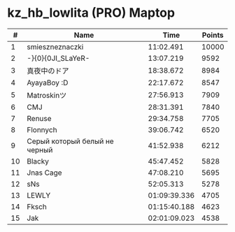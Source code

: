 # kz_hb_lowlita (PRO) Maptop

|  # | Name | Time | Points |
|-------------- | -------------- | -------------- | -------------- | 
| 1 | smieszneznaczki | 11:02.491 | 10000 | 
| 2 | -}{0}{0JI_SLaYeR- | 13:07.219 | 9592 | 
| 3 | 真夜中のドア | 18:38.672 | 8984 | 
| 4 | AyayaBoy :D | 22:17.672 | 8547 | 
| 5 | Matroskinツ | 27:56.913 | 7909 | 
| 6 | CMJ | 28:31.391 | 7840 | 
| 7 | Renuse | 29:34.758 | 7705 | 
| 8 | Flonnych | 39:06.742 | 6520 | 
| 9 | Серый который белый не черный | 41:52.938 | 6212 | 
| 10 | Blacky | 45:47.452 | 5828 | 
| 11 | Jnas Cage | 47:08.210 | 5695 | 
| 12 | sNs | 52:05.313 | 5278 | 
| 13 | LEWLY | 01:09:39.336 | 4705 | 
| 14 | Fksch | 01:15:40.188 | 4623 | 
| 15 | Jak | 02:01:09.023 | 4538 | 

